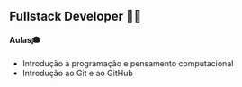 ## Fullstack Developer :woman_student:

#### Aulas:mortar_board:



- Introdução à programação e pensamento computacional
- Introdução ao Git e ao GitHub



